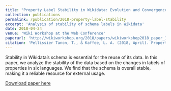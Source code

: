 ```yaml
---
title: "Property Label Stability in Wikidata: Evolution and Convergence of Schemas in Collaborative Knowledge Bases"
collection: publications
permalink: /publication/2018-property-label-stability
excerpt: 'Analysis of stability of schema labels in Wikidata'
date: 2018-04-24
venue: 'Wiki Workshop at the Web Conference'
paperurl: 'http://wikiworkshop.org/2018/papers/wikiworkshop2018_paper_10.pdf'
citation: 'Pellissier Tanon, T., & Kaffee, L. A. (2018, April). Property Label Stability in Wikidata: Evolution and Convergence of Schemas in Collaborative Knowledge Bases. In Companion of the The Web Conference 2018 on The Web Conference 2018 (pp. 1801-1803). International World Wide Web Conferences Steering Committee.'
---
```

Stability in Wikidata’s schema is essential for the reuse of its data. In this paper, we analyze the stability of the data based on the
changes in labels of properties in six languages. We find that the schema is overall stable, making it a reliable resource for external usage.

[Download paper here](http://wikiworkshop.org/2018/papers/wikiworkshop2018_paper_10.pdf)